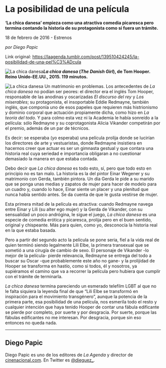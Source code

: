 # La posibilidad de una película

**‘La chica danesa’ empieza como una atractiva comedia picaresca pero termina contando la historia de su protagonista como si fuera un trámite.**

18 de febrero de 2016 - Estrenos

_por Diego Papic_

Link original: https://laagenda.tumblr.com/post/139510424245/la-posibilidad-de-una-pel%C3%ADcula

![La chica danesa](https://64.media.tumblr.com/b3c8291126e2adce20e4cfcdc4dfa5fb/tumblr_inline_pjzoluOgOw1t6q87u_500.jpg)***La chica danesa* (*The Danish Girl*), de Tom Hooper.  
 Reino Unido-EE.UU., 2015. 119 minutos.**

![La chica danesa](https://64.media.tumblr.com/b3c8291126e2adce20e4cfcdc4dfa5fb/tumblr_inline_pjzoluOgOw1t6q87u_500.jpg) Un matrimonio en problemas. Los antecedentes de *La chica danesa* no podían ser peores: el director era el inglés Tom Hooper, responsable de las anodinas y oscarizadas *El discurso del rey* y *Los miserables*; su protagonista, el insoportable Eddie Redmayne, también inglés, que componía uno de esos papeles que requieren más histrionismo y dominio corporal que actuación propiamente dicha, como hizo en *La teoría del todo*. Y para colmo esta vez ni la Academia le había sonreído a la película: sólo Redmayne y su coprotagonista Alicia Vikander competirán por el premio, además de un par de técnicos.

Es decir: se esperaba (yo esperaba) una película prolija donde se lucirían los directores de arte y vestuaristas, donde Redmayne insistiera en hacernos creer que actuar es ser un gimnasta gestual y que contara una historia real cuya seriedad e importancia obligaran a no cuestionar demasiado la manera en que estaba contada.

Debo decir que *La chica danesa* es todo esto, sí, pero que todo esto en principio no es tan malo. La historia es la del pintor Einar Wegener y su matrimonio con Gerda, también pintora. Un día Gerda le pide a su marido que se ponga unas medias y zapatos de mujer para hacer de modelo para un cuadro y, cuando lo hace, Einar siente un placer y una plenitud que nunca había sentido antes. Se da cuenta de que le gusta vestirse de mujer.

Esta primera mitad de la película es atractiva: cuando Redmayne navega entre Einar y Lili (su alter ego mujer) y la Gerda de Vikander, con su sensualidad un poco andrógina, le sigue el juego, *La chica danesa* es una especie de comedia erótica y picaresca, prolija pero en el buen sentido, original y chispeante. Más para quien, como yo, desconocía la historia real en la que estaba basada.

Pero a partir del segundo acto la película se pone seria, fiel a la vida real de quien terminó siendo legalmente Lili Elbe, la primera transexual que se sometió a una cirugía de cambio de sexo. El personaje de Vikander -lo mejor de la película- pierde relevancia, Redmayne se entrega del todo a buscar su Oscar -que probablemente este año no gane- y la prolijidad de Hooper se transforma en hastío, como si todos, él y nosotros, ya supiéramos el camino que va a recorrer la película pero hubiera que cumplir con el trámite de terminarla.

*La chica danesa* termina pareciendo un esmerado telefilm LGBT al que no le falta siquiera la leyenda final de que “Lili Elbe se transformó en inspiración para el movimiento transgénero”, aunque la potencia de la primera parte, esa posibilidad de una película, nos esmerila todo el resto y cualquier intención que haya tenido Hooper de contar una fábula edificante se pierde por completo, por suerte y por desgracia. Por suerte, porque las fábulas edificantes no me interesan. Por desgracia, porque sin eso entonces no queda nada.

  




---

 Diego Papic
------------

 Diego Papic es uno de los editores de *La Agenda* y director de [cinenacional.com](http://www.cinenacional.com). En Twitter es [@dieguez\_](http://www.twitter.com/dieguez_). 

